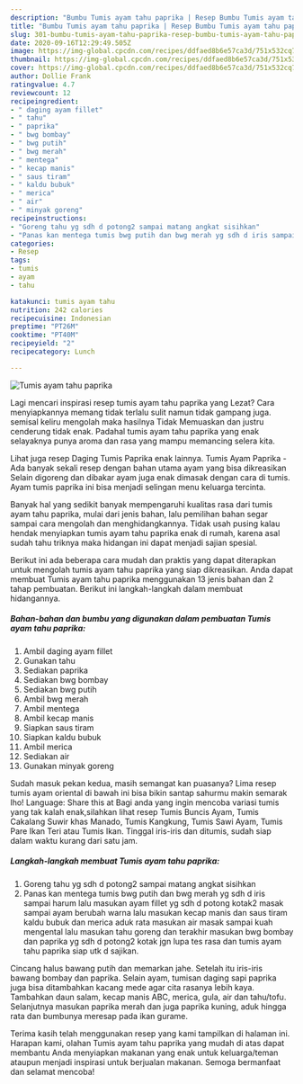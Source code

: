 ```yaml
---
description: "Bumbu Tumis ayam tahu paprika | Resep Bumbu Tumis ayam tahu paprika Yang Bisa Manjain Lidah"
title: "Bumbu Tumis ayam tahu paprika | Resep Bumbu Tumis ayam tahu paprika Yang Bisa Manjain Lidah"
slug: 301-bumbu-tumis-ayam-tahu-paprika-resep-bumbu-tumis-ayam-tahu-paprika-yang-bisa-manjain-lidah
date: 2020-09-16T12:29:49.505Z
image: https://img-global.cpcdn.com/recipes/ddfaed8b6e57ca3d/751x532cq70/tumis-ayam-tahu-paprika-foto-resep-utama.jpg
thumbnail: https://img-global.cpcdn.com/recipes/ddfaed8b6e57ca3d/751x532cq70/tumis-ayam-tahu-paprika-foto-resep-utama.jpg
cover: https://img-global.cpcdn.com/recipes/ddfaed8b6e57ca3d/751x532cq70/tumis-ayam-tahu-paprika-foto-resep-utama.jpg
author: Dollie Frank
ratingvalue: 4.7
reviewcount: 12
recipeingredient:
- " daging ayam fillet"
- " tahu"
- " paprika"
- " bwg bombay"
- " bwg putih"
- " bwg merah"
- " mentega"
- " kecap manis"
- " saus tiram"
- " kaldu bubuk"
- " merica"
- " air"
- " minyak goreng"
recipeinstructions:
- "Goreng tahu yg sdh d potong2 sampai matang angkat sisihkan"
- "Panas kan mentega tumis bwg putih dan bwg merah yg sdh d iris sampai harum lalu masukan ayam fillet yg sdh d potong kotak2 masak sampai ayam berubah warna lalu masukan kecap manis dan saus tiram kaldu bubuk dan merica aduk rata masukan air masak sampai kuah mengental lalu masukan tahu goreng dan terakhir masukan bwg bombay dan paprika yg sdh d potong2 kotak jgn lupa tes rasa dan tumis ayam tahu paprika siap utk d sajikan."
categories:
- Resep
tags:
- tumis
- ayam
- tahu

katakunci: tumis ayam tahu 
nutrition: 242 calories
recipecuisine: Indonesian
preptime: "PT26M"
cooktime: "PT40M"
recipeyield: "2"
recipecategory: Lunch

---
```



![Tumis ayam tahu paprika](https://img-global.cpcdn.com/recipes/ddfaed8b6e57ca3d/751x532cq70/tumis-ayam-tahu-paprika-foto-resep-utama.jpg)

Lagi mencari inspirasi resep tumis ayam tahu paprika yang Lezat? Cara menyiapkannya memang tidak terlalu sulit namun tidak gampang juga. semisal keliru mengolah maka hasilnya Tidak Memuaskan dan justru cenderung tidak enak. Padahal tumis ayam tahu paprika yang enak selayaknya punya aroma dan rasa yang mampu memancing selera kita.

Lihat juga resep Daging Tumis Paprika enak lainnya. Tumis Ayam Paprika - Ada banyak sekali resep dengan bahan utama ayam yang bisa dikreasikan Selain digoreng dan dibakar ayam juga enak dimasak dengan cara di tumis. Ayam tumis paprika ini bisa menjadi selingan menu keluarga tercinta.

Banyak hal yang sedikit banyak mempengaruhi kualitas rasa dari tumis ayam tahu paprika, mulai dari jenis bahan, lalu pemilihan bahan segar sampai cara mengolah dan menghidangkannya. Tidak usah pusing kalau hendak menyiapkan tumis ayam tahu paprika enak di rumah, karena asal sudah tahu triknya maka hidangan ini dapat menjadi sajian spesial.


Berikut ini ada beberapa cara mudah dan praktis yang dapat diterapkan untuk mengolah tumis ayam tahu paprika yang siap dikreasikan. Anda dapat membuat Tumis ayam tahu paprika menggunakan 13 jenis bahan dan 2 tahap pembuatan. Berikut ini langkah-langkah dalam membuat hidangannya.

<!--inarticleads1-->

##### Bahan-bahan dan bumbu yang digunakan dalam pembuatan Tumis ayam tahu paprika:

1. Ambil  daging ayam fillet
1. Gunakan  tahu
1. Sediakan  paprika
1. Sediakan  bwg bombay
1. Sediakan  bwg putih
1. Ambil  bwg merah
1. Ambil  mentega
1. Ambil  kecap manis
1. Siapkan  saus tiram
1. Siapkan  kaldu bubuk
1. Ambil  merica
1. Sediakan  air
1. Gunakan  minyak goreng


Sudah masuk pekan kedua, masih semangat kan puasanya? Lima resep tumis ayam oriental di bawah ini bisa bikin santap sahurmu makin semarak lho! Language: Share this at Bagi anda yang ingin mencoba variasi tumis yang tak kalah enak,silahkan lihat resep Tumis Buncis Ayam, Tumis Cakalang Suwir khas Manado, Tumis Kangkung, Tumis Sawi Ayam, Tumis Pare Ikan Teri atau Tumis Ikan. Tinggal iris-iris dan ditumis, sudah siap dalam waktu kurang dari satu jam. 

<!--inarticleads2-->

##### Langkah-langkah membuat Tumis ayam tahu paprika:

1. Goreng tahu yg sdh d potong2 sampai matang angkat sisihkan
1. Panas kan mentega tumis bwg putih dan bwg merah yg sdh d iris sampai harum lalu masukan ayam fillet yg sdh d potong kotak2 masak sampai ayam berubah warna lalu masukan kecap manis dan saus tiram kaldu bubuk dan merica aduk rata masukan air masak sampai kuah mengental lalu masukan tahu goreng dan terakhir masukan bwg bombay dan paprika yg sdh d potong2 kotak jgn lupa tes rasa dan tumis ayam tahu paprika siap utk d sajikan.


Cincang halus bawang putih dan memarkan jahe. Setelah itu iris-iris bawang bombay dan paprika. Selain ayam, tumisan daging sapi paprika juga bisa ditambahkan kacang mede agar cita rasanya lebih kaya. Tambahkan daun salam, kecap manis ABC, merica, gula, air dan tahu/tofu. Selanjutnya masukan paprika merah dan juga paprika kuning, aduk hingga rata dan bumbunya meresap pada ikan gurame. 

Terima kasih telah menggunakan resep yang kami tampilkan di halaman ini. Harapan kami, olahan Tumis ayam tahu paprika yang mudah di atas dapat membantu Anda menyiapkan makanan yang enak untuk keluarga/teman ataupun menjadi inspirasi untuk berjualan makanan. Semoga bermanfaat dan selamat mencoba!

